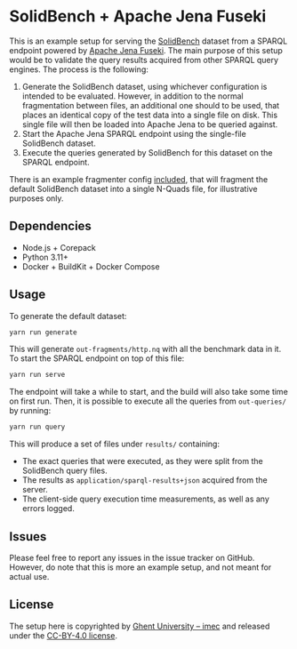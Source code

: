 # SolidBench + Apache Jena Fuseki

This is an example setup for serving the [SolidBench](https://github.com/SolidBench/SolidBench.js) dataset
from a SPARQL endpoint powered by [Apache Jena Fuseki](https://github.com/apache/jena).
The main purpose of this setup would be to validate the query results acquired from other SPARQL query engines.
The process is the following:

1. Generate the SolidBench dataset, using whichever configuration is intended to be evaluated.
   However, in addition to the normal fragmentation between files, an additional one should to be used,
   that places an identical copy of the test data into a single file on disk.
   This single file will then be loaded into Apache Jena to be queried against.
2. Start the Apache Jena SPARQL endpoint using the single-file SolidBench dataset.
3. Execute the queries generated by SolidBench for this dataset on the SPARQL endpoint.

There is an example fragmenter config [included](./fragmenter-config-pod.json),
that will fragment the default SolidBench dataset into a single N-Quads file,
for illustrative purposes only.

## Dependencies

* Node.js + Corepack
* Python 3.11+
* Docker + BuildKit + Docker Compose

## Usage

To generate the default dataset:

```bash
yarn run generate
```

This will generate `out-fragments/http.nq` with all the benchmark data in it.
To start the SPARQL endpoint on top of this file:

```bash
yarn run serve
```

The endpoint will take a while to start, and the build will also take some time on first run.
Then, it is possible to execute all the queries from `out-queries/` by running:

```bash
yarn run query
```

This will produce a set of files under `results/` containing:

* The exact queries that were executed, as they were split from the SolidBench query files.
* The results as `application/sparql-results+json` acquired from the server.
* The client-side query execution time measurements, as well as any errors logged.

## Issues

Please feel free to report any issues in the issue tracker on GitHub.
However, do note that this is more an example setup, and not meant for actual use.

## License

The setup here is copyrighted by [Ghent University – imec](http://idlab.ugent.be/)
and released under the [CC-BY-4.0 license](https://creativecommons.org/licenses/by/4.0/).
